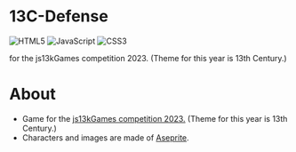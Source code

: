 # 13C-Defense
![HTML5](https://img.shields.io/badge/html5-%23E34F26.svg?style=for-the-badge&logo=html5&logoColor=white)
![JavaScript](https://img.shields.io/badge/javascript-%23323330.svg?style=for-the-badge&logo=javascript&logoColor=%23F7DF1E)
![CSS3](https://img.shields.io/badge/css3-%231572B6.svg?style=for-the-badge&logo=css3&logoColor=white)

 for the js13kGames competition 2023. (Theme for this year is 13th Century.)
# About
* Game for the [js13kGames competition 2023.](https://js13kgames.com/) (Theme for this year is 13th Century.)
* Characters and images are made of [Aseprite](https://github.com/aseprite/aseprite).

